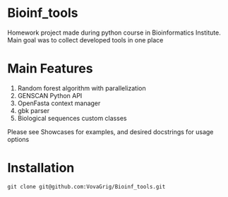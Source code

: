# Bioinf_tools
Homework project made during python course in Bioinformatics Institute. Main goal was to collect developed tools in one place

# Main Features
1. Random forest algorithm with parallelization
2. GENSCAN Python API
3. OpenFasta context manager
4. gbk parser
6. Biological sequences custom classes


Please see Showcases for examples, and desired docstrings for usage options
# Installation
```
git clone git@github.com:VovaGrig/Bioinf_tools.git
```

